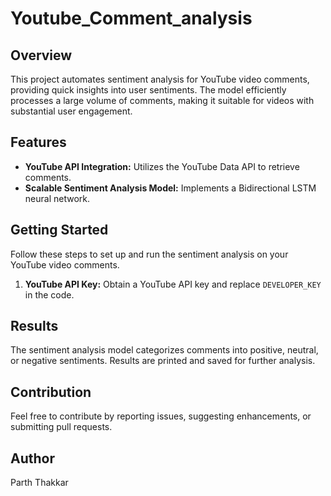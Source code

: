# Youtube_Comment_analysis

## Overview

This project automates sentiment analysis for YouTube video comments, providing quick insights into user sentiments. The model efficiently processes a large volume of comments, making it suitable for videos with substantial user engagement.

## Features

- **YouTube API Integration:** Utilizes the YouTube Data API to retrieve comments.
- **Scalable Sentiment Analysis Model:** Implements a Bidirectional LSTM neural network.
  
## Getting Started

Follow these steps to set up and run the sentiment analysis on your YouTube video comments.

1. **YouTube API Key:** Obtain a YouTube API key and replace `DEVELOPER_KEY` in the code.

## Results

The sentiment analysis model categorizes comments into positive, neutral, or negative sentiments. Results are printed and saved for further analysis.

## Contribution

Feel free to contribute by reporting issues, suggesting enhancements, or submitting pull requests.

## Author

Parth Thakkar
